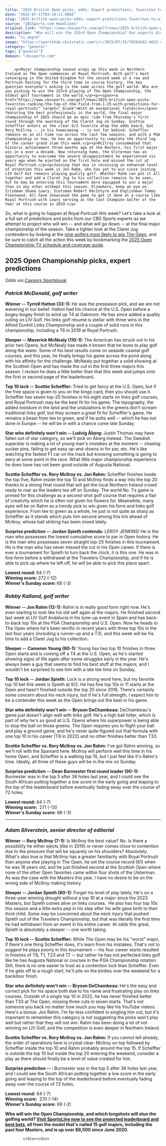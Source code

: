 ```yaml
---
title: "2025 British Open picks, odds: Expert predictions, favorites to win from betting field at Royal Portrush"
date: "2025-07-17T03:36:11.000Z"
slug: "2025-british-open-picks-odds:-expert-predictions-favorites-to-win-from-betting-field-at-royal-portrush"
source: "CBSSports.com Headlines"
original_link: "https://www.cbssports.com/golf/news/2025-british-open-picks-odds-expert-predictions-favorites-to-win-from-betting-field-at-royal-portrush/"
description: "Who will win the 153rd Open Championship? Our experts dive into all the twists and turns of the year's final major"
mode: "in_depth"
image: "https://sportshub.cbsistatic.com/i/r/2025/07/15/7839d542-4622-4345-80bd-e6a459086806/thumbnail/1200x675/f77351c08c963627c8cf545a5b1db1a4/expertpicks-v1.png"
category: "general"
tags: ["general"]
domain: "cbssports.com"
---
```

<div id="readability-page-1" class="page"><div>
        
        
                            
                
        <p>Major championship season wraps up this week in Northern Ireland as The Open commences at Royal Portrush. With golf's best converging in the United Kingdom for the second week in a row and Portrush hosting for the third time in course history, the key question everyone's asking is the same across the golf world: Who are you picking to win the 153rd playing of The Open Championship, the oldest golf tournament in the world.</p><p><span><a href="https://www.cbssports.com/golf/news/2025-british-open-picks-favorites-ranking-the-top-of-the-field-from-1-25-with-predictions-for-royal-portrush/" target="_blank">With an exceptional field</a></span> featuring the best professionals in the world, the final major championship of 2025 should be an epic ride from Thursday's first round through the awarding of the Claret Jug on Sunday. Scottie Scheffler enters as the clear 9/2 favorite atop the odds board, but Rory McIlroy -- in his homecoming -- is not far behind. Scheffler remains on an all-time run across the last few seasons, and with a PGA Championship in tow, he has an opportunity to complete the third leg of the career grand slam this week.</p><p>McIlroy consummated that historic achievement three months ago at the Masters, his first major win in a over a decade. Now returning home, the Ulsterman has an opportunity to overcome the severe disappointment he experienced six years ago when he ejected on the first hole and missed the cut at Royal Portrush.</p><p>Joining that duo in receiving an enhanced level of attention this week is Jon Rahm, who has yet to win since joining LIV Golf but remains playing quality golf. Whether Rahm can put it all together and add a Claret Jug to his collection remains to be seen, but he may be entering this tournament more equipped to win a major than in any other attempt this season. Elsewhere, keep an eye on Irishman Shane Lowry, Scotsman Robert MacIntyre and Englishman Tommy Fleetwood. All have showcased the game to get it done at a course like Royal Portrush with Lowry serving as the last Champion Golfer of the Year at this course in 2019.</p>
        

<p>So, what is going to happen at Royal Portrush this week? Let's take a look at a full set of predictions and picks from our CBS Sports experts as we attempt to project who will win -- and what will go down -- at the final major championship of the season. Take a tighter look at the Claret Jug contenders by looking at the <span><a href="https://www.cbssports.com/golf/news/2025-open-championship-picks-predictions-favorites-one-of-these-nine-golfers-will-win-at-royal-portrush/" target="_blank">nine golfers most likely to win The Open</a></span>, and be sure to catch all the action this week by bookmarking the <span><a href="https://www.cbssports.com/golf/news/2025-british-open-tv-schedule-coverage-channel-live-stream-where-to-watch-tee-times-at-royal-portrush/" target="_blank">2025 Open Championship TV schedule and coverage guide</a></span>.</p><h2>2025 Open Championship picks, expert predictions</h2><p><em>Odds via <a href="https://www.cbssports.com/betting/news/caesars-promo-code/">Caesars Sportsbook</a></em></p><h3><em>Patrick McDonald, golf writer </em></h3><p><strong>Winner -- Tyrrell Hatton (33-1): </strong>He was the preseason pick, and we are not wavering in our belief. Hatton had his chance at the U.S. Open before a bogey-bogey finish to wind up T4 at Oakmont. He has since added a quality outing on LIV Golf. His links golf résumé is stellar with three wins in the Alfred Dunhill Links Championship and a couple of solid runs in this championship, including a T6 in 2019 at Royal Portrush.</p><p><strong>Sleeper -- Maverick McNealy (110-1): </strong>The American has struck out in his prior two Opens, but McNealy has made it known that he loves to play golf along the water. Some of his best results come on seaside coastal golf courses, and this year, he finally brings his game across the pond along with his affinity for the challenge. McNealy put together a solid showing at the Scottish Open and has made the cut in the first three majors this season. I reckon he does a little better than that this week and jumps onto the first or second page of the leaderboard.</p>
        

<p><strong>Top 10 lock -- Scottie Scheffler: </strong>Tried to get fancy at the U.S. Open, but if the free space is given to you on the bingo card, then you should use it. Scheffler has seven top-25 finishes in his eight starts on links golf courses, and Royal Portrush may be the best fit for his game. The topography, the added moisture in the land and the undulations in the greens don't scream traditional links golf, but they scream a great fit for Scheffler's game. He remains a beast from tee to green, and if he putts well -- which he has not done in Europe -- he will be in with a chance come late Sunday.&nbsp;</p><p><strong>Star who definitely won't win -- Ludvig Åberg: </strong>Justin Thomas may have fallen out of star category, so we'll pick on Åberg instead. The Swedish superstar is making a lot of young man's mistakes at the moment -- chasing sucker pins, failing to get easy up-and-downs in for par, etc. He's like watching the fastest F1 car on the track but knowing something is going to awry at some point in the race. What little major championship experience he does have has not been good outside of Augusta National.</p><p><strong>Scottie Scheffler vs. Rory McIlroy vs. Jon Rahm: </strong>Scheffler finishes inside the top five, Rahm inside the top 10 and McIlroy finds a way into the top 20 thanks to a strong final round that will get the local Northern Ireland crowd ready to roar as the leaders tee off on Sunday. The world No. 1's game is primed for this challenge as a second-shot golf course that requires a flair of creativity which he is often not given his flowers for. Meanwhile, many eyes will be on Rahm as a trendy pick to win given his form and links golf experience. From tee to green as a whole, he just is not quite as sharp as Scheffler as it stands which puts him second among this trio ahead of McIlroy, whose ball striking has been mixed lately.</p>
        

<p><strong>Surprise prediction -- Jordan Spieth contends: </strong>LEROY JENKINS! He is the man who possesses the lowest cumulative score to par in Open history. He is the man who possesses seven straight top-25 finishes in this tournament. He is the man who has never missed the cut in his Open career. If there is ever a tournament for Spieth to turn back the clock, it is this one. He was in fine form before a withdrawal at the Travelers Championship, and if he is able to pick up where he left off, he will be able to pick this place apart.</p><p><strong>Lowest round: </strong>64 (-7)<br><strong>Winning score: </strong>272 (-12)<br><strong>Winner's Sunday score: </strong>68 (-3)</p><h3><em>Robby Kalland, golf writer</em></h3><p><strong>Winner -- Jon Rahm (12-1): </strong>Rahm is in really good form right now. He's even starting to look like his old self again at the majors. He finished second last week at LIV Golf Andalucía in his tune-up event in Spain and has back-to-back top 10s at the PGA Championship and U.S. Open. Now he heads to The Open where he's been terrific in recent years with three top 10s in the last four years (including a runner-up and a T3), and this week will be his time to add a Claret Jug to his collection.&nbsp;</p><p><strong>Sleeper -- Cameron Young (80-1): </strong>Young has two top 10 finishes in three Open starts and is coming off a T4 at the U.S. Open, as he's started showing signs of life again after some struggles early in the year. He's always been a guy that seems to find his best stuff at the majors, and I wouldn't be surprised to see him with a late tee time on Sunday.&nbsp;</p>
        

<p><strong>Top 10 lock -- Jordan Spieth:</strong> Lock is a strong word here, but my favorite top 10 bet this week is Spieth at 9/2. He has five top 10s in 11 starts at the Open and hasn't finished outside the top 25 since 2016. There's certainly some concern about his neck injury, but if he's full strength, I expect him to be a contender this week as the Open brings out the best in his game.&nbsp;</p><p><strong>Star who definitely won't win -- Bryson DeChambeau: </strong>DeChambeau's game just doesn't align well with links golf. He's a high ball hitter, which is part of why he's so good at U.S. Opens where his superpower is being able to stop the ball on those greens. The Open requires you to flight your ball and play a ground game, and he's never quite figured out that formula with one top 10 in his career (T8 in 2022) and no other finishes better than T33.&nbsp;</p><p><strong>Scottie Scheffler vs. Rory McIlroy vs. Jon Rahm:</strong> I've got Rahm winning, so we'll roll with the Spaniard here. McIlroy will perform well this time in his home Open, and Scheffler is a walking top 10, but I just feel like it's Rahm's time. Ideally, all three of these guys will be in the mix on Sunday.&nbsp;</p>
        

<p><strong>Surprise prediction -- Dean Burmester first round leader (90-1): </strong>Burmester was in the top 5 after 36 holes last year, and I could see the South African putting together a low score in the early going and leaping to the top of the leaderboard before eventually fading away over the course of 72 holes.&nbsp;</p><p><strong>Lowest round:</strong> 64 (-7)<br><strong>Winning score: </strong>&nbsp;271 (-13)<br><strong>Winner's Sunday score:</strong> 68 (-3)</p><hr><h3><em>Adam Silverstein, senior director of editorial</em></h3><p><strong>Winner -- Rory McIlroy (7-1):</strong> Is McIlroy the best value? No. Is there a possibility he either ejects (like in 2019) or never comes close to contention due to the pressure that will be squarely on his shoulders? Absolutely. What's also true is that McIlroy has a greater familiarity with Royal Portrush than anyone else playing in The Open, he set the course record (61) when he was 16 years old, and he just finished second at the Scottish Open where none of the other Open favorites came within four shots of the Ulsterman. As was the case with the Masters this year, I have no desire to be on the wrong side of McIlroy making history.</p><p><strong>Sleeper -- Jordan Spieth (60-1):</strong> Forget his level of play lately, He's on a three-year winning drought without a top 10 at a major since the 2023 Masters, but Spieth comes alive on links courses. &nbsp;He also has four top 10s this season and a little extra pep in his step after his wife gave birth to their third child. Some may be concerned about the neck injury that pushed Spieth out of the Travelers Championship, but that was literally the first time he had withdrawn from an event in his entire career. At odds this great, Spieth is absolutely a sleeper -- one worth taking.</p>
        

<p><strong>Top 10 lock -- Scottie Scheffler:</strong>&nbsp;While The Open may be his "worst" major, if there's one thing Scheffler does, it's learn from his mistakes. That's not to suggest he plays poorly in this tournament -- his four career starts resulted in finishes of T8, T1, T23 and T7 -- but rather he has not perfected links golf like he has Augusta National or courses in the PGA Championship rotation. Still, there is no one easier to trust as a contention lock than Scheffler. Even if he gets off to a rough start, he'll pile on the birdies over the weekend for a backdoor finish.</p><p><strong>Star who definitely won't win -- Bryson DeChambeau: </strong>He's the easy and correct pick for his space both due to his name and frustrating play on links courses. Outside of a single top 10 in 2022, he has never finished better than T33 at The Open, missing three cuts in seven starts. That's not someone you back no matter how much you may like his YouTube videos. Here's a bonus: Jon Rahm. I'm far less confident in singling him out, but it's important to remember this category is not suggesting the picks won't play well but rather that they will not win. Rahm has been doing a lot of not winning on LIV Golf, and the competition is even deeper in Northern Ireland.</p><p><strong>Scottie Scheffler vs. Rory McIlroy vs. Jon Rahm:</strong>&nbsp;If you cannot tell already, the order of operations here is crystal clear: McIlroy on top followed by Scheffler inside the top 10 and Rahm probably around the top 15. If Scheffler is outside the top 10 but inside the top 20 entering the weekend, consider a play as there should finally be a level of value created for him.</p>
        

<p><strong>Surprise prediction -- :&nbsp;</strong>Burmester was in the top 5 after 36 holes last year, and I could see the South African putting together a low score in the early going and leaping to the top of the leaderboard before eventually fading away over the course of 72 holes.&nbsp;</p><p><strong>Lowest round:</strong>&nbsp;64 (-7)<br><strong>Winning score:&nbsp;</strong>&nbsp;270 (-14)<br><strong>Winner's Sunday score:</strong>&nbsp;69 (-2)</p><p><strong>Who will win the Open Championship, and which longshots will stun the golfing world?&nbsp;<a href="https://www.sportsline.com/insiders/2025-open-championship-odds-picks-proven-golf-model-reveals-projected-leaderboard-surprising-predictions/?ttag=07172025_lk_cbssports_picks_golf_pgatour_model_OpenChampionship2025" target="_blank">Visit SportsLine now to see the projected leaderboard and best bets</a>, all from the model that's nailed 15 golf majors, including the past four Masters, and is up over $8,500 since June 2020.</strong></p>


        
            </div></div>